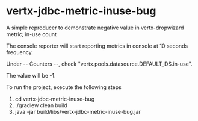 # vertx-jdbc-metric-inuse-bug
A simple reproducer to demonstrate negative value in vertx-dropwizard metric; in-use count

The console reporter will start reporting metrics in console at 10 seconds frequency.

Under -- Counters --, check "vertx.pools.datasource.DEFAULT_DS.in-use".

The value will be -1.

To run the project, execute the following steps

1. cd vertx-jdbc-metric-inuse-bug
2. ./gradlew clean build
3. java -jar build/libs/vertx-jdbc-metric-inuse-bug.jar
